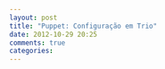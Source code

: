 ```yaml
---
layout: post
title: "Puppet: Configuração em Trio"
date: 2012-10-29 20:25
comments: true
categories: 
---
```



